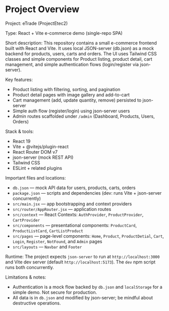 # Project Overview

Project: eTrade (ProjectEtec2)

Type: React + Vite e-commerce demo (single-repo SPA)

Short description:
This repository contains a small e-commerce frontend built with React and Vite. It uses local JSON-server (db.json) as a mock backend for products, users, carts and orders. The UI uses Tailwind CSS classes and simple components for Product listing, product detail, cart management, and simple authentication flows (login/register via json-server).

Key features:
- Product listing with filtering, sorting, and pagination
- Product detail pages with image gallery and add-to-cart
- Cart management (add, update quantity, remove) persisted to json-server
- Simple auth flow (register/login) using json-server users
- Admin routes scaffolded under `/admin` (Dashboard, Products, Users, Orders)

Stack & tools:
- React 19
- Vite + @vitejs/plugin-react
- React Router DOM v7
- json-server (mock REST API)
- Tailwind CSS
- ESLint + related plugins

Important files and locations:
- `db.json` — mock API data for users, products, carts, orders
- `package.json` — scripts and dependencies (dev: runs Vite + json-server concurrently)
- `src/main.jsx` — app bootstrapping and context providers
- `src/router/AppRouter.jsx` — application routes
- `src/context` — React Contexts: `AuthProvider`, `ProductProvider`, `CartProvider`
- `src/components` — presentational components: `ProductCard`, `ProductListCard`, `CartListProduct`
- `src/pages` — page-level components: `Home`, `Product`, `ProductDetial`, `Cart`, `Login`, `Register`, `NotFound`, and `Admin` pages
- `src/layouts` — `Navbar` and `Footer`

Runtime:
The project expects `json-server` to run at `http://localhost:3000` and Vite dev server (default `http://localhost:5173`). The `dev` npm script runs both concurrently.

Limitations & notes:
- Authentication is a mock flow backed by `db.json` and `localStorage` for a simple demo. Not secure for production.
- All data is in `db.json` and modified by json-server; be mindful about destructive operations.

